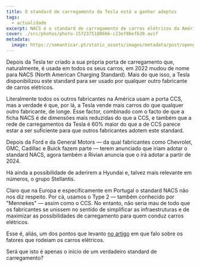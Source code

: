 ```yaml
---
title: O standard de carregamento da Tesla está a ganhar adeptos
tags:
  - actualidade
excerpt: NACS é o standard de carregamento de carros elétricos da América do Norte desenvolvido pela Tesla. Depois da Ford e da GM terem adotado este standard, há mais quem o queira fazer.
cover: ./src/photos/photo-1572375180666-c23ef8bef639.avif
metadata:
  image: https://semanticar.pt/static_assets/images/metadata/post/opengraph-nacs-tesla-and-others.jpg
---
```


Depois da Tesla ter criado a sua própria porta de carregamento que, naturalmente, é usada em todos os seus carros, em 2022 mudou de nome para NACS (North American Charging Standard). Mais do que isso, a Tesla disponibilizou este standard para ser usado por qualquer outro fabricante de carros elétricos.

Literalmente todos os outros fabricantes na América usam a porta CCS, mas a verdade é que, por lá, a Tesla vende mais carros do que qualquer outro fabricante, de longe. Esse factor, combinado com o facto de que a ficha NACS é de dimensões mais reduzidas do que a CCS, e também que a rede de carregamentos da Tesla é 60% maior do que a de CCS parece estar a ser suficiente para que outros fabricantes adotem este standard.

Depois da Ford e da General Motors — da qual fabricantes como Chevrolet, GMC, Cadillac e Buick fazem parte — terem anunciado que iriam adotar o standard NACS, agora também a Rivian anuncia que o irá adotar a partir de 2024.

Há ainda a possibilidade de aderirem a Hyundai e, talvez mais relevante em números, o grupo Stellantis.

Claro que na Europa e especificamente em Portugal o standard NACS não nos diz respeito. Por cá, usamos o Type 2 — também conhecido por "Mennekes" — assim como o CCS. No entanto, não seria mau de todo que os fabricantes se unissem no sentido de simplificar as infraestruturas e de maximizar as possibilidades de carregamento para quem conduz carros elétricos.

Esse é, aliás, um dos pontos que levanto [no artigo](/opiniao/serao-os-carros-electricos-muito-avancados-para-os-nossos-tempos/) em que falo sobre os fatores que rodeiam os carros elétricos.

Será que isto é apenas o início de um verdadeiro standard de carregamento?
